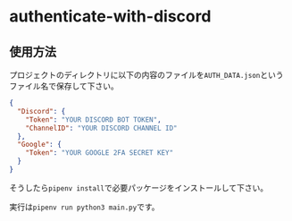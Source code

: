 # authenticate-with-discord

## 使用方法
プロジェクトのディレクトリに以下の内容のファイルを`AUTH_DATA.json`という
ファイル名で保存して下さい。

```json
{
  "Discord": {
    "Token": "YOUR DISCORD BOT TOKEN",
    "ChannelID": "YOUR DISCORD CHANNEL ID" 
  },
  "Google": {
    "Token": "YOUR GOOGLE 2FA SECRET KEY"
  }
}
```

そうしたら`pipenv install`で必要パッケージをインストールして下さい。

実行は`pipenv run python3 main.py`です。